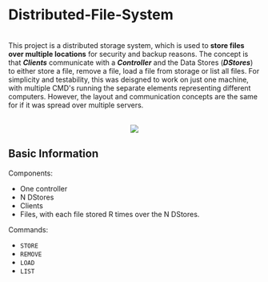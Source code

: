 # Distributed-File-System


<br/>This project is a distributed storage system, which is used to **store files over multiple locations** for security and backup reasons. 
The concept is that _**Clients**_ communicate with a _**Controller**_ and the Data Stores (_**DStores**_) to either store a file, remove a file, load a file from storage or list all files.
For simplicity and testability, this was deisgned to work on just one machine, with multiple CMD's running the separate elements representing different computers.
However, the layout and communication concepts are the same for if it was spread over multiple servers.

<p align="center">
  <br/>
<img src="https://github.com/oranbramble/Distributed-File-System/assets/56357864/18f6fba9-d74a-4164-8b69-6a81f6069f8d">
</p>

## Basic Information

Components:
- One controller
- N DStores
- Clients
- Files, with each file stored R times over the N DStores.

Commands:

- `STORE`
- `REMOVE`
- `LOAD`
- `LIST`


